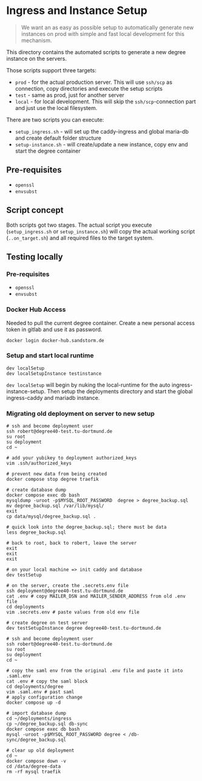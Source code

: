 # Ingress and Instance Setup

> We want an as easy as possible setup to automatically generate new instances on prod with simple and fast
> local development for this mechanism.

This directory contains the automated scripts to generate a new degree instance on the servers.

Those scripts support three targets:

* `prod` - for the actual production server. This will use `ssh/scp` as connection, copy directories and execute the setup scripts
* `test` - same as prod, just for another server
* `local` - for local development. This will skip the `ssh/scp`-connection part and just use the local filesystem.

There are two scripts you can execute:

* `setup_ingress.sh` - will set up the caddy-ingress and global maria-db and create default folder structure
* `setup-instance.sh` - will create/update a new instance, copy env and start the degree container

## Pre-requisites

* `openssl`
* `envsubst`

## Script concept

Both scripts got two stages. The actual script you execute (`setup_ingress.sh` or `setup_instance.sh`) will copy the
actual working script (`..on_target.sh`) and all required files to the target system.

## Testing locally

### Pre-requisites

* `openssl`
* `envsubst`

### Docker Hub Access

Needed to pull the current degree container. Create a new personal access token in gitlab and use it as password.

```
docker login docker-hub.sandstorm.de
```

### Setup and start local runtime


```shell
dev localSetup
dev localSetupInstance testinstance
```

`dev localSetup` will begin by nuking the local-runtime for the auto ingress-instance-setup. Then setup the deployments
directory and start the global ingress-caddy and mariadb instance.

### Migrating old deployment on server to new setup

```shell
# ssh and become deployment user
ssh robert@degree40-test.tu-dortmund.de
su root
su deployment
cd ~

# add your yubikey to deployment authorized_keys
vim .ssh/authorized_keys

# prevent new data from being created
docker compose stop degree traefik

# create database dump
docker compose exec db bash
mysqldump -uroot -p$MYSQL_ROOT_PASSWORD  degree > degree_backup.sql
mv degree_backup.sql /var/lib/mysql/
exit
cp data/mysql/degree_backup.sql .

# quick look into the degree_backup.sql; there must be data
less degree_backup.sql

# back to root, back to robert, leave the server
exit
exit
exit

# on your local machine => init caddy and database
dev testSetup

# on the server, create the .secrets.env file
ssh deployment@degree40-test.tu-dortmund.de
cat .env # copy MAILER_DSN and MAILER_SENDER_ADDRESS from old .env file
cd deployments
vim .secrets.env # paste values from old env file

# create degree on test server
dev testSetupInstance degree degree40-test.tu-dortmund.de

# ssh and become deployment user
ssh robert@degree40-test.tu-dortmund.de
su root
su deployment
cd ~

# copy the saml env from the original .env file and paste it into .saml.env
cat .env # copy the saml block
cd deployments/degree
vim .saml.env # past saml
# apply configuration change
docker compose up -d

# import database dump
cd ~/deployments/ingress
cp ~/degree_backup.sql db-sync
docker compose exec db bash
mysql -uroot -p$MYSQL_ROOT_PASSWORD degree < /db-sync/degree_backup.sql

# clear up old deployment
cd ~
docker compose down -v
cd /data/degree-data
rm -rf mysql traefik
```
